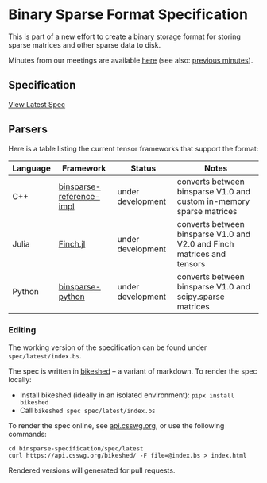 # Binary Sparse Format Specification
This is part of a new effort to create a binary storage format for storing sparse matrices and other sparse data to disk.

Minutes from our meetings are available [here](https://hackmd.io/0qzK4fJlQp-78t067yiYsA?view) (see also: [previous minutes](minutes)).



## Specification

[View Latest Spec](https://graphblas.org/binsparse-specification/)

## Parsers

Here is a table listing the current tensor frameworks that support the format:

| Language | Framework | Status | Notes |
| -------- | ------ | ------ | ----- |
| C++ | [binsparse-reference-impl](https://github.com/GraphBLAS/binsparse-reference-impl) | under development | converts between binsparse V1.0 and custom in-memory sparse matrices | 
| Julia | [Finch.jl](https://willowahrens.io/Finch.jl/dev/fileio/) | under development | converts between binsparse V1.0 and V2.0 and Finch matrices and tensors |
| Python | [binsparse-python](https://github.com/ivirshup/binsparse-python) | under development | converts between binsparse V1.0 and scipy.sparse matrices |

### Editing

The working version of the specification can be found under `spec/latest/index.bs`.

The spec is written in [bikeshed](https://github.com/tabatkins/bikeshed) – a variant of markdown.
To render the spec locally:

* Install bikeshed (ideally in an isolated environment): `pipx install bikeshed`
* Call `bikeshed spec spec/latest/index.bs`

To render the spec online, see [api.csswg.org](https://api.csswg.org/bikeshed/),
or use the following commands:

```
cd binsparse-specification/spec/latest
curl https://api.csswg.org/bikeshed/ -F file=@index.bs > index.html
```

Rendered versions will generated for pull requests.
